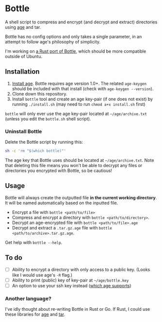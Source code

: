 # Bottle

A shell script to compress and encrypt (and decrypt and extract) directories using [age](https://github.com/FiloSottile/age) and tar. 

Bottle has no config options and only takes a single parameter, in an attempt to follow age's philosophy of simplicity.

I'm working on [a Rust port of Bottle](https://github.com/sts10/bottle-rs/), which should be more compatible outside of Ubuntu.

## Installation 

1. [Install age](https://github.com/FiloSottile/age#installation). Bottle requires age version 1.0+. The related `age-keygen` should be included with that install (check with `age-keygen --version`).
2. Clone down this repository.
3. Install `bottle` tool and create an age key-pair (if one does not exist) by running `./install.sh` (may need to run `chmod a+x install.sh` first)

`bottle` will only ever use the age key-pair located at `~/age/archive.txt` (unless you edit the `bottle.sh` shell script).

### Uninstall Bottle

Delete the Bottle script by running this:

```bash
sh -c 'rm "$(which bottle)"'
```

The age key that Bottle uses should be located at `~/age/archive.txt`. Note that deleting this file means you won't be able to decrypt any files or directories you encrypted with Bottle, so be cautious!

## Usage

Bottle will always create the outputted file **in the current working directory**. It will be named automatically based on the inputted file.

- Encrypt a file with `bottle <path/to/file>`
- Compress and encrypt a directory with `bottle <path/to/directory>`. 
- Decrypt an age-encrypted file with `bottle <path/to/file>.age`
- Decrypt and extract a `.tar.gz.age` file with `bottle <path/to/archive>.tar.gz.age`.

Get help with `bottle --help`.

## To do

- [ ] Ability to encrypt a directory with only access to a public key. (Looks like I would use age's `-R` flag.)
- [ ] Ability to print (public) key of key-pair at `~/age/bottle.key`
- [ ] An option to use your ssh key instead ([which age supports](https://github.com/FiloSottile/age#ssh-keys))

### Another language?

I've idly thought about re-writing Bottle in Rust or Go. If Rust, I could use these libraries for [age](https://docs.rs/age/latest/age/) and [tar](https://docs.rs/tar/latest/tar/).
